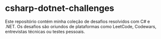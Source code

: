 # csharp-dotnet-challenges
Este repositório contém minha coleção de desafios resolvidos com C# e .NET. Os desafios são oriundos de plataformas como LeetCode, Codewars, entrevistas técnicas ou testes pessoais.
